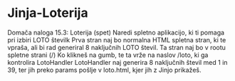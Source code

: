 # Jinja-Loterija
Domača naloga 15.3: Loterija (spet)  Naredi spletno aplikacijo, ki ti pomaga pri izbiri LOTO številk Prva stran naj bo normalna HTML spletna stran, ki te vpraša, ali bi rad generiral 8 naključnih LOTO števil. Ta stran naj bo v rootu spletne strani (/) Ko klikneš na gumb, te ta vrže na naslov /loto, ki ga kontrolira LotoHandler LotoHandler naj generira 8 naključnih števil med 1 in 39, ter jih preko params pošlje v loto.html, kjer jih z Jinjo prikažeš.
